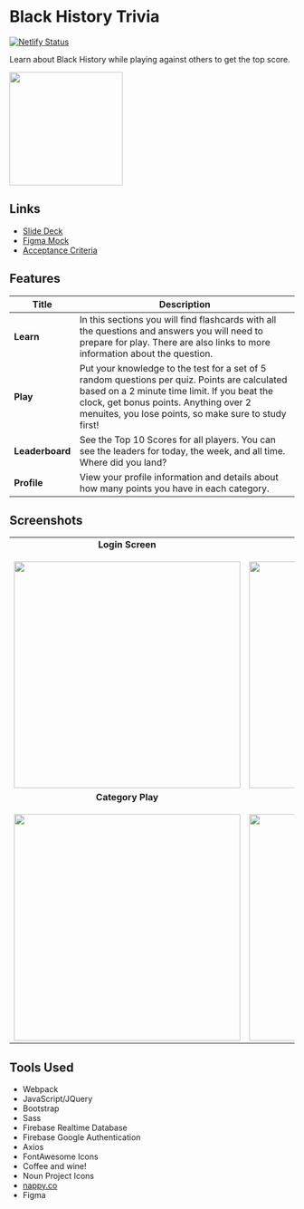 <h1>Black History Trivia</h1>
  
[![Netlify Status](https://api.netlify.com/api/v1/badges/d163e711-68ed-429d-92ee-3f7e005366e5/deploy-status)](https://app.netlify.com/sites/blackhistorytrivia/deploys)


<p>Learn about Black History while playing against others to get the top score.</p>

<a href="https://blackhistorytrivia.netlify.app" target="_blank"><img src="https://firebasestorage.googleapis.com/v0/b/bhm-trivia-app.appspot.com/o/screenshots%2Fplaynowbtn.png?alt=media&token=16c2c897-1f60-41af-a8d1-08a28def9e76" style="width: 200px;"></a>

## Links
- [Slide Deck](https://docs.google.com/presentation/d/1KHW2fGurqugL-4sTWbJjFto4mX1PHoeJl-8pRNOkESI/edit?usp=sharing)
- [Figma Mock](https://www.figma.com/file/8s4VfwQkAS6OlH1hl46sz9/BHM-Trivia?node-id=72%3A118)
- [Acceptance Criteria](https://github.com/drteresavasquez/black-history-trivia/issues/1)
## Features
| Title | Description |
| --- | --- |
| **Learn** | In this sections you will find flashcards with all the questions and answers you will need to prepare for play. There are also links to more information about the question. |
| **Play** | Put your knowledge to the test for a set of 5 random questions per quiz. Points are calculated based on a 2 minute time limit. If you beat the clock, get bonus points. Anything over 2 menuites, you lose points, so make sure to study first! |
| **Leaderboard** | See the Top 10 Scores for all players. You can see the leaders for today, the week, and all time. Where did you land? |
| **Profile** | View your profile information and details about how many points you have in each category. |

## Screenshots
|  |  |  |  |
| :---: | :---: | :---: | :---: |
| **Login Screen** <br><br><img src="https://firebasestorage.googleapis.com/v0/b/bhm-trivia-app.appspot.com/o/screenshots%2FIMG_4580.PNG?alt=media&token=cd9fe066-7d48-459b-895e-7721cd3cd3d3" style="height: 400px"> | **Profile View** <br><br><img src="https://firebasestorage.googleapis.com/v0/b/bhm-trivia-app.appspot.com/o/screenshots%2FIMG_4581.PNG?alt=media&token=f482953e-9334-4ed2-8504-29e7b92401c5" style="height: 400px">| **Category List View** <br><br><img src="https://firebasestorage.googleapis.com/v0/b/bhm-trivia-app.appspot.com/o/screenshots%2FIMG_4589.PNG?alt=media&token=0510b84d-f201-4ff0-94a7-3bdc05a6d3f3" style="height: 400px"> | **Flash Card View** <br><br><img src="https://firebasestorage.googleapis.com/v0/b/bhm-trivia-app.appspot.com/o/screenshots%2FIMG_4590.PNG?alt=media&token=9f09e8fe-cfda-42da-af43-72eb993c69b4" style="height: 400px"> |
| **Category Play** <br><br><img src="https://firebasestorage.googleapis.com/v0/b/bhm-trivia-app.appspot.com/o/screenshots%2FIMG_4584.PNG?alt=media&token=c675cfe8-84d4-43f7-b434-8d5c498f8867" style="height: 400px"> | **Category Question 1**<br><br><img src="https://firebasestorage.googleapis.com/v0/b/bhm-trivia-app.appspot.com/o/screenshots%2FIMG_4585.PNG?alt=media&token=39447977-1712-4b4a-a91c-2ad8682fb60d" style="height: 400px"> | **Final Score View** <br><br><img src="https://firebasestorage.googleapis.com/v0/b/bhm-trivia-app.appspot.com/o/screenshots%2FIMG_4593.PNG?alt=media&token=6c600197-4c59-406f-9d3a-a5011f69e99d" style="height: 400px"> | **Leaderboard View** <br><br><img src="https://firebasestorage.googleapis.com/v0/b/bhm-trivia-app.appspot.com/o/screenshots%2FIMG_4594.PNG?alt=media&token=9b417ca0-ac85-4267-8344-197765bb4619" style="height: 400px"> |

## Tools Used
- Webpack
- JavaScript/JQuery
- Bootstrap
- Sass
- Firebase Realtime Database
- Firebase Google Authentication
- Axios
- FontAwesome Icons
- Coffee and wine!
- Noun Project Icons
- [nappy.co](nappy.co)
- Figma
